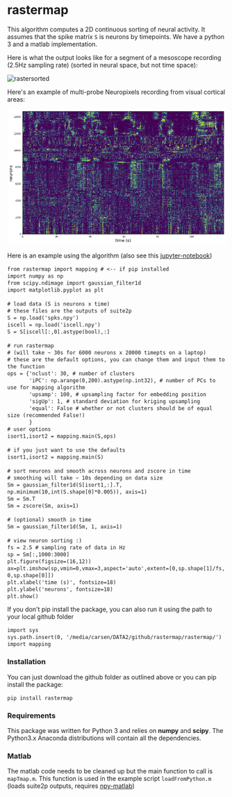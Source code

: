 # rastermap

This algorithm computes a 2D continuous sorting of neural activity. It assumes that the spike matrix `S` is neurons by timepoints. We have a python 3 and a matlab implementation.

Here is what the output looks like for a segment of a mesoscope recording (2.5Hz sampling rate) (sorted in neural space, but not time space):

![rastersorted](example.png)

Here's an example of multi-probe Neuropixels recording from visual cortical areas:

![rastersorted](rastermap_neuropixels_nm3.png)

Here is an example using the algorithm (also see this [jupyter-notebook](rastermap/run_rastermap.ipynb))

```
from rastermap import mapping # <-- if pip installed
import numpy as np
from scipy.ndimage import gaussian_filter1d
import matplotlib.pyplot as plt

# load data (S is neurons x time)
# these files are the outputs of suite2p
S = np.load('spks.npy')
iscell = np.load('iscell.npy')
S = S[iscell[:,0].astype(bool),:]

# run rastermap 
# (will take ~ 30s for 6000 neurons x 20000 timepts on a laptop)
# these are the default options, you can change them and input them to the function
ops = {'nclust': 30, # number of clusters
       'iPC': np.arange(0,200).astype(np.int32), # number of PCs to use for mapping algorithm
       'upsamp': 100, # upsampling factor for embedding position
       'sigUp': 1, # standard deviation for kriging upsampling
       'equal': False # whether or not clusters should be of equal size (recommended False!)
       }
# user options
isort1,isort2 = mapping.main(S,ops)

# if you just want to use the defaults
isort1,isort2 = mapping.main(S)

# sort neurons and smooth across neurons and zscore in time
# smoothing will take ~ 10s depending on data size
Sm = gaussian_filter1d(S[isort1,:].T, np.minimum(10,int(S.shape[0]*0.005)), axis=1)
Sm = Sm.T
Sm = zscore(Sm, axis=1)

# (optional) smooth in time
Sm = gaussian_filter1d(Sm, 1, axis=1)

# view neuron sorting :)
fs = 2.5 # sampling rate of data in Hz
sp = Sm[:,1000:3000]
plt.figure(figsize=(16,12))
ax=plt.imshow(sp,vmin=0,vmax=3,aspect='auto',extent=[0,sp.shape[1]/fs, 0,sp.shape[0]])
plt.xlabel('time (s)', fontsize=18)
plt.ylabel('neurons', fontsize=18)
plt.show()

```

If you don't pip install the package, you can also run it using the path to your local github folder
```
import sys
sys.path.insert(0, '/media/carsen/DATA2/github/rastermap/rastermap/')
import mapping
```

### Installation

You can just download the github folder as outlined above or you can pip install the package:
```
pip install rastermap
```

### Requirements

This package was written for Python 3 and relies on **numpy** and **scipy**. The Python3.x Anaconda distributions will contain all the dependencies.

### Matlab

The matlab code needs to be cleaned up but the main function to call is `mapTmap.m`. This function is used in the example script `loadFromPython.m` (loads suite2p outputs, requires [npy-matlab](https://github.com/kwikteam/npy-matlab))


